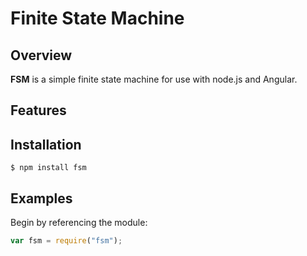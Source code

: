 # Finite State Machine
## Overview
**FSM** is a simple finite state machine for use with node.js and Angular.

## Features

## Installation

    $ npm install fsm

## Examples

Begin by referencing the module:

```javascript
var fsm = require("fsm");
```